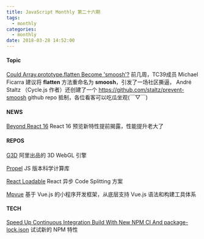```yaml
---
title: JavaScript Monthly 第二十六期
tags:
  - monthly
categories:
  - monthly
date: 2018-03-28 14:52:00
---
```


#### Topic
[Could Array.prototype.flatten Become 'smoosh'?](https://github.com/tc39/proposal-flatMap/pull/56)
前几周，TC39成员 Michael Ficarra 建议将 **flatten** 方法重命名为 **smoosh**，引发了一场社区撕逼， André Staltz （Cycle.js 作者）还创建了一个 <https://github.com/staltz/prevent-smoosh> github repo 抵制，各位看客可以吃瓜坐观(￣▽￣)

<!--more-->

#### NEWS
[Beyond React 16](https://reactjs.org/blog/2018/03/01/sneak-peek-beyond-react-16.html)
React 16 预览新特性提前揭露，性能提升老大了

#### REPOS
[G3D](https://github.com/alibaba/G3D)
阿里出品的 3D WebGL 引擎

[Propel](https://github.com/propelml/propel)
JS 版本科学计算库

[React Loadable](https://github.com/jamiebuilds/react-loadable)
React 异步 Code Splitting 方案

[Mpvue](https://github.com/Meituan-Dianping/mpvue)
基于 Vue.js 的小程序开发框架，从底层支持 Vue.js 语法和构建工具体系

#### TECH

[Speed Up Continuous Integration Build With New NPM CI And package-lock.json](https://medium.com/@tomastrajan/how-to-speed-up-continuous-integration-build-with-new-npm-ci-and-package-lock-json-7647f91751a)
试试新的 NPM 特性
